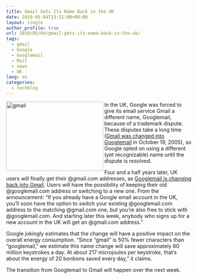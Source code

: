 ```yaml
---
title: Gmail Gets Its Name Back in the UK
date: 2010-05-04T13:52:00+00:00
layout: single
author_profile: true
url: 2010/05/04/gmail-gets-its-name-back-in-the-uk/
tags:
  - gmail
  - Google
  - Googlemail
  - Mail
  - news
  - UK
lang: en
categories: 
  - techblog
---
```

[<img title="gmail" border="0" alt="gmail" align="left" src="http://lh6.ggpht.com/_vaUVXcmC3OI/S-AffPBN-zI/AAAAAAAACFo/NKL5PymxQwg/gmail_thumb%5B1%5D.jpg?imgmax=800" width="264" height="189" />](http://lh4.ggpht.com/_vaUVXcmC3OI/S-AfdcnifEI/AAAAAAAACFk/T4LOspdT2gQ/s1600-h/gmail%5B3%5D.jpg) In the UK, Google was forced to give its email service Gmail a different name, Googlemail, because of a trademark dispute. These disputes take a long time ([Gmail was changed into Googlemail](http://mail.google.com/mail/help/intl/en-GB/googlemail.html) in October 19, 2005), so Google opted on using a different (yet recognizable) name until the dispute is resolved. 

Four and a half years later, UK users will finally get their @gmail.com addresses, as [Googlemail is changing back into Gmail](http://gmailblog.blogspot.com/2010/05/google-mail-is-becoming-gmail-in-uk.html). Users will have the possibility of keeping their old @googlemail.com address or switching to a new one. From the announcement: “If you already have a Google email account in the UK, you’ll soon have the option to switch your existing @googlemail.com address to the matching @gmail.com one, but you’re also free to stick with @googlemail.com. And starting later this week, anybody who signs up for a new account in the UK will get an @gmail.com address.” 

Google jokingly estimates that the change will have a positive impact on the overall energy consumption. “Since “gmail” is 50% fewer characters than “googlemail,” we estimate this name change will save approximately 60 million keystrokes a day. At about 217 microjoules per keystroke, that’s about the energy of 20 bonbons saved every day,” it claims. 

The transition from Googlemail to Gmail will happen over the next week.